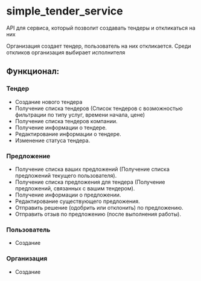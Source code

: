 # simple_tender_service
API для сервиса, который позволит создавать тендеры и откликаться на них

Организация создает тендер, пользователь на них откликается. Среди откликов организация выбирает исполнителя 


## Функционал: 
### Тендер
  - Создание нового тендера
  - Получение списка тендеров (Список тендеров с возможностью фильтрации по типу услуг, времени начала, цене)
  - Получение списка тендеров компании.
  - Получение информации о тендере.
  - Редактирование информации о тендере.
  - Изменение статуса тендера.
    
### Предложение 
  - Получение списка ваших предложений (Получение списка предложений текущего пользователя).
  - Получение списка предложения для тендера (Получение предложений, связанных с вашим тендером).
  - Получение информации о предложении.
  - Редактирование существующего предложения.
  - Отправить решение (одобрить или отклонить) по предложению.
  - Отправить отзыв по предложению (после выполнения работы).

### Пользователь 
  - Создание

### Организация
  - Создание
